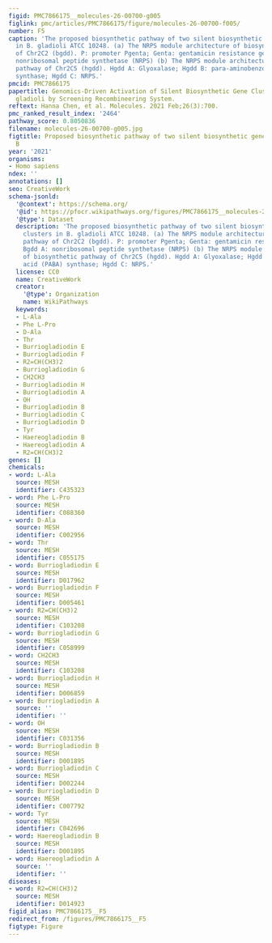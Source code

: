```yaml
---
figid: PMC7866175__molecules-26-00700-g005
figlink: pmc/articles/PMC7866175/figure/molecules-26-00700-f005/
number: F5
caption: 'The proposed biosynthetic pathway of two silent biosynthetic gene clusters
  in B. gladioli ATCC 10248. (a) The NRPS module architecture of biosynthetic pathway
  of Chr2C2 (bgdd). P: promoter Pgenta; Genta: gentamicin resistance gene; Bgdd A:
  nonribosomal peptide synthetase (NRPS) (b) The NRPS module architecture of biosynthetic
  pathway of Chr2C5 (hgdd). Hgdd A: Glyoxalase; Hgdd B: para-aminobenzoic acid (PABA)
  synthase; Hgdd C: NRPS.'
pmcid: PMC7866175
papertitle: Genomics-Driven Activation of Silent Biosynthetic Gene Clusters in Burkholderia
  gladioli by Screening Recombineering System.
reftext: Hanna Chen, et al. Molecules. 2021 Feb;26(3):700.
pmc_ranked_result_index: '2464'
pathway_score: 0.8050836
filename: molecules-26-00700-g005.jpg
figtitle: Proposed biosynthetic pathway of two silent biosynthetic gene clusters in
  B
year: '2021'
organisms:
- Homo sapiens
ndex: ''
annotations: []
seo: CreativeWork
schema-jsonld:
  '@context': https://schema.org/
  '@id': https://pfocr.wikipathways.org/figures/PMC7866175__molecules-26-00700-g005.html
  '@type': Dataset
  description: 'The proposed biosynthetic pathway of two silent biosynthetic gene
    clusters in B. gladioli ATCC 10248. (a) The NRPS module architecture of biosynthetic
    pathway of Chr2C2 (bgdd). P: promoter Pgenta; Genta: gentamicin resistance gene;
    Bgdd A: nonribosomal peptide synthetase (NRPS) (b) The NRPS module architecture
    of biosynthetic pathway of Chr2C5 (hgdd). Hgdd A: Glyoxalase; Hgdd B: para-aminobenzoic
    acid (PABA) synthase; Hgdd C: NRPS.'
  license: CC0
  name: CreativeWork
  creator:
    '@type': Organization
    name: WikiPathways
  keywords:
  - L-Ala
  - Phe L-Pro
  - D-Ala
  - Thr
  - Burriogladiodin E
  - Burriogladiodin F
  - R2=CH(CH3)2
  - Burriogladiodin G
  - CH2CH3
  - Burriogladiodin H
  - Burriogladiodin A
  - OH
  - Burriogladiodin B
  - Burriogladiodin C
  - Burriogladiodin D
  - Tyr
  - Haereogladiodin B
  - Haereogladiodin A
  - R2=CH(CH3)2
genes: []
chemicals:
- word: L-Ala
  source: MESH
  identifier: C435323
- word: Phe L-Pro
  source: MESH
  identifier: C088360
- word: D-Ala
  source: MESH
  identifier: C002956
- word: Thr
  source: MESH
  identifier: C055175
- word: Burriogladiodin E
  source: MESH
  identifier: D017962
- word: Burriogladiodin F
  source: MESH
  identifier: D005461
- word: R2=CH(CH3)2
  source: MESH
  identifier: C103208
- word: Burriogladiodin G
  source: MESH
  identifier: C058999
- word: CH2CH3
  source: MESH
  identifier: C103208
- word: Burriogladiodin H
  source: MESH
  identifier: D006859
- word: Burriogladiodin A
  source: ''
  identifier: ''
- word: OH
  source: MESH
  identifier: C031356
- word: Burriogladiodin B
  source: MESH
  identifier: D001895
- word: Burriogladiodin C
  source: MESH
  identifier: D002244
- word: Burriogladiodin D
  source: MESH
  identifier: C007792
- word: Tyr
  source: MESH
  identifier: C042696
- word: Haereogladiodin B
  source: MESH
  identifier: D001895
- word: Haereogladiodin A
  source: ''
  identifier: ''
diseases:
- word: R2=CH(CH3)2
  source: MESH
  identifier: D014923
figid_alias: PMC7866175__F5
redirect_from: /figures/PMC7866175__F5
figtype: Figure
---
```

